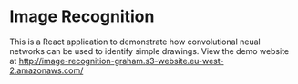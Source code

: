 # Image Recognition
This is a React application to demonstrate how convolutional neual networks can be used to identify simple drawings. View the demo website at http://image-recognition-graham.s3-website.eu-west-2.amazonaws.com/
